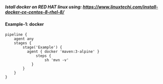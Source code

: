 ##### Istall docker on RED HAT linux using: https://www.linuxtechi.com/install-docker-ce-centos-8-rhel-8/

#### Example-1: docker

    pipeline {
        agent any
        stages {
            stage('Example') {
              agent { docker 'maven:3-alpine' } 
                  steps {
                      sh 'mvn -v'
                }
            }
        }
    }

